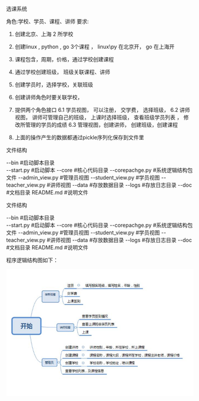 选课系统

角色:学校、学员、课程、讲师
要求:
1. 创建北京、上海 2 所学校
2. 创建linux , python , go 3个课程 ， linux\py 在北京开， go 在上海开
3. 课程包含，周期，价格，通过学校创建课程 
4. 通过学校创建班级， 班级关联课程、讲师
5. 创建学员时，选择学校，关联班级
5. 创建讲师角色时要关联学校， 
6. 提供两个角色接口
6.1 学员视图， 可以注册， 交学费， 选择班级，
6.2 讲师视图， 讲师可管理自己的班级， 上课时选择班级， 查看班级学员列表 ， 修改所管理的学员的成绩 
6.3 管理视图，创建讲师， 创建班级，创建课程

7. 上面的操作产生的数据都通过pickle序列化保存到文件里


文件结构

--bin                       #启动脚本目录                      
    --start.py              #启动脚本
--core                      #核心代码目录
    --corepachge.py         #系统逻辑结构包文件
    --admin_view.py         #管理员视图
    --student_view.py       #学员视图
    --teacher_view.py       #讲师视图
--data                      #存放数据目录
--logs                      #存放日志目录
--doc                       #文档目录
README.md                   #说明文件


文件结构

--bin                       #启动脚本目录                      
    --start.py              #启动脚本
--core                      #核心代码目录
    --corepachge.py         #系统逻辑结构包文件
    --admin_view.py         #管理员视图
    --student_view.py       #学员视图
    --teacher_view.py       #讲师视图
--data                      #存放数据目录
--logs                      #存放日志目录
--doc                       #文档目录
README.md                   #说明文件






程序逻辑结构图如下：

![Image text](https://github.com/nighttidesy/images-packge/blob/master/test.jpg)
